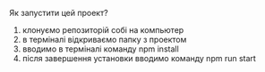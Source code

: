 Як запустити цей проект? 
1) клонуємо репозиторій собі на компьютер
2) в терміналі відкриваємо папку з проектом
3) вводимо в терміналі команду npm install
4) після завершення установки вводимо команду npm run start